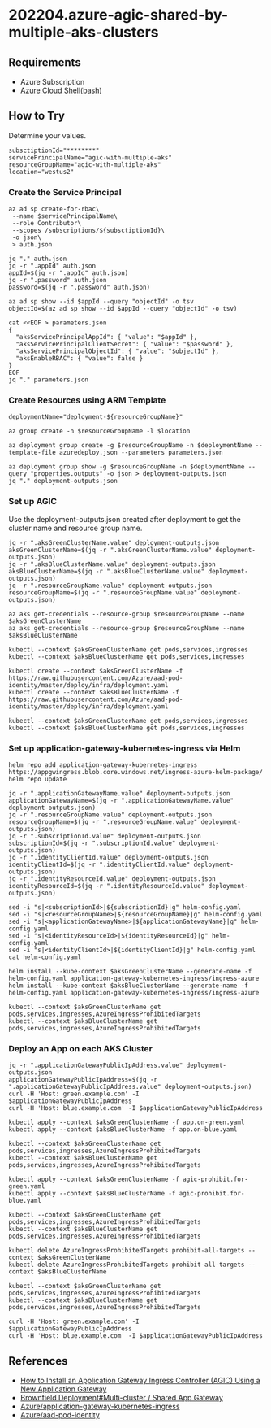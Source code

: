 # 202204.azure-agic-shared-by-multiple-aks-clusters

## Requirements

- Azure Subscription
- [Azure Cloud Shell(bash)](https://azure.microsoft.com/en-us/features/cloud-shell/)

## How to Try

Determine your values.

```console
subsctiptionId="********"
servicePrincipalName="agic-with-multiple-aks"
resourceGroupName="agic-with-multiple-aks"
location="westus2"
```

### Create the Service Principal

```console
az ad sp create-for-rbac\
 --name $servicePrincipalName\
 --role Contributor\
 --scopes /subscriptions/${subsctiptionId}\
 -o json\
 > auth.json
```

```console
jq "." auth.json
jq -r ".appId" auth.json
appId=$(jq -r ".appId" auth.json)
jq -r ".password" auth.json
password=$(jq -r ".password" auth.json)
```

```console
az ad sp show --id $appId --query "objectId" -o tsv
objectId=$(az ad sp show --id $appId --query "objectId" -o tsv)
```

```console
cat <<EOF > parameters.json
{
  "aksServicePrincipalAppId": { "value": "$appId" },
  "aksServicePrincipalClientSecret": { "value": "$password" },
  "aksServicePrincipalObjectId": { "value": "$objectId" },
  "aksEnableRBAC": { "value": false }
}
EOF
jq "." parameters.json
```

### Create Resources using ARM Template

```console
deploymentName="deployment-${resourceGroupName}"
```

```console
az group create -n $resourceGroupName -l $location
```

```console
az deployment group create -g $resourceGroupName -n $deploymentName --template-file azuredeploy.json --parameters parameters.json
```

```console
az deployment group show -g $resourceGroupName -n $deploymentName --query "properties.outputs" -o json > deployment-outputs.json
jq "." deployment-outputs.json
```

### Set up AGIC

Use the deployment-outputs.json created after deployment to get the cluster name and resource group name.

```console
jq -r ".aksGreenClusterName.value" deployment-outputs.json
aksGreenClusterName=$(jq -r ".aksGreenClusterName.value" deployment-outputs.json)
jq -r ".aksBlueClusterName.value" deployment-outputs.json
aksBlueClusterName=$(jq -r ".aksBlueClusterName.value" deployment-outputs.json)
jq -r ".resourceGroupName.value" deployment-outputs.json
resourceGroupName=$(jq -r ".resourceGroupName.value" deployment-outputs.json)
```

```console
az aks get-credentials --resource-group $resourceGroupName --name $aksGreenClusterName
az aks get-credentials --resource-group $resourceGroupName --name $aksBlueClusterName
```

```console
kubectl --context $aksGreenClusterName get pods,services,ingresses
kubectl --context $aksBlueClusterName get pods,services,ingresses
```

```console
kubectl create --context $aksGreenClusterName -f https://raw.githubusercontent.com/Azure/aad-pod-identity/master/deploy/infra/deployment.yaml
kubectl create --context $aksBlueClusterName -f https://raw.githubusercontent.com/Azure/aad-pod-identity/master/deploy/infra/deployment.yaml
```

```console
kubectl --context $aksGreenClusterName get pods,services,ingresses
kubectl --context $aksBlueClusterName get pods,services,ingresses
```

### Set up application-gateway-kubernetes-ingress via Helm

```console
helm repo add application-gateway-kubernetes-ingress https://appgwingress.blob.core.windows.net/ingress-azure-helm-package/
helm repo update
```

```console
jq -r ".applicationGatewayName.value" deployment-outputs.json
applicationGatewayName=$(jq -r ".applicationGatewayName.value" deployment-outputs.json)
jq -r ".resourceGroupName.value" deployment-outputs.json
resourceGroupName=$(jq -r ".resourceGroupName.value" deployment-outputs.json)
jq -r ".subscriptionId.value" deployment-outputs.json
subscriptionId=$(jq -r ".subscriptionId.value" deployment-outputs.json)
jq -r ".identityClientId.value" deployment-outputs.json
identityClientId=$(jq -r ".identityClientId.value" deployment-outputs.json)
jq -r ".identityResourceId.value" deployment-outputs.json
identityResourceId=$(jq -r ".identityResourceId.value" deployment-outputs.json)
```

```console
sed -i "s|<subscriptionId>|${subscriptionId}|g" helm-config.yaml
sed -i "s|<resourceGroupName>|${resourceGroupName}|g" helm-config.yaml
sed -i "s|<applicationGatewayName>|${applicationGatewayName}|g" helm-config.yaml
sed -i "s|<identityResourceId>|${identityResourceId}|g" helm-config.yaml
sed -i "s|<identityClientId>|${identityClientId}|g" helm-config.yaml
cat helm-config.yaml
```

```console
helm install --kube-context $aksGreenClusterName --generate-name -f helm-config.yaml application-gateway-kubernetes-ingress/ingress-azure
helm install --kube-context $aksBlueClusterName --generate-name -f helm-config.yaml application-gateway-kubernetes-ingress/ingress-azure
```

```console
kubectl --context $aksGreenClusterName get pods,services,ingresses,AzureIngressProhibitedTargets
kubectl --context $aksBlueClusterName get pods,services,ingresses,AzureIngressProhibitedTargets
```

### Deploy an App on each AKS Cluster

```console
jq -r ".applicationGatewayPublicIpAddress.value" deployment-outputs.json
applicationGatewayPublicIpAddress=$(jq -r ".applicationGatewayPublicIpAddress.value" deployment-outputs.json)
curl -H 'Host: green.example.com' -I $applicationGatewayPublicIpAddress
curl -H 'Host: blue.example.com' -I $applicationGatewayPublicIpAddress
```

```console
kubectl apply --context $aksGreenClusterName -f app.on-green.yaml
kubectl apply --context $aksBlueClusterName -f app.on-blue.yaml
```

```console
kubectl --context $aksGreenClusterName get pods,services,ingresses,AzureIngressProhibitedTargets
kubectl --context $aksBlueClusterName get pods,services,ingresses,AzureIngressProhibitedTargets
```

```console
kubectl apply --context $aksGreenClusterName -f agic-prohibit.for-green.yaml
kubectl apply --context $aksBlueClusterName -f agic-prohibit.for-blue.yaml
```

```console
kubectl --context $aksGreenClusterName get pods,services,ingresses,AzureIngressProhibitedTargets
kubectl --context $aksBlueClusterName get pods,services,ingresses,AzureIngressProhibitedTargets
```

```console
kubectl delete AzureIngressProhibitedTargets prohibit-all-targets --context $aksGreenClusterName
kubectl delete AzureIngressProhibitedTargets prohibit-all-targets --context $aksBlueClusterName
```

```console
kubectl --context $aksGreenClusterName get pods,services,ingresses,AzureIngressProhibitedTargets
kubectl --context $aksBlueClusterName get pods,services,ingresses,AzureIngressProhibitedTargets
```

```console
curl -H 'Host: green.example.com' -I $applicationGatewayPublicIpAddress
curl -H 'Host: blue.example.com' -I $applicationGatewayPublicIpAddress
```

## References

- [How to Install an Application Gateway Ingress Controller (AGIC) Using a New Application Gateway](https://docs.microsoft.com/en-us/azure/application-gateway/ingress-controller-install-new)
- [Brownfield Deployment#Multi-cluster / Shared App Gateway](https://azure.github.io/application-gateway-kubernetes-ingress/setup/install-existing/#multi-cluster-shared-app-gateway)
- [Azure/application-gateway-kubernetes-ingress](https://github.com/Azure/application-gateway-kubernetes-ingress)
- [Azure/aad-pod-identity](https://github.com/Azure/aad-pod-identity)
